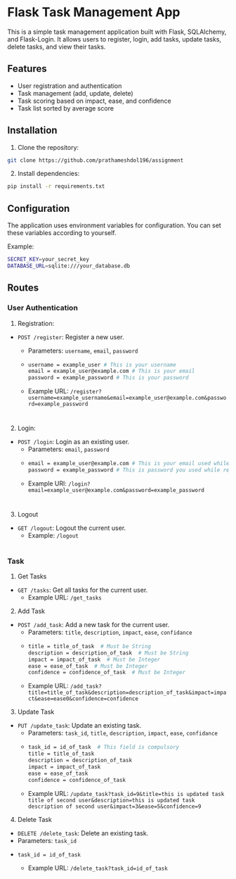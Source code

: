 # Flask Task Management App

This is a simple task management application built with Flask, SQLAlchemy, and Flask-Login. It allows users to register, login, add tasks, update tasks, delete tasks, and view their tasks.

## Features

- User registration and authentication
- Task management (add, update, delete)
- Task scoring based on impact, ease, and confidence
- Task list sorted by average score

## Installation

1. Clone the repository:

```bash
git clone https://github.com/prathameshdol196/assignment
```

2. Install dependencies:

```bash
pip install -r requirements.txt
```

## Configuration

The application uses environment variables for configuration. You can set these variables according to yourself.

Example:

```bash
SECRET_KEY=your_secret_key
DATABASE_URL=sqlite:///your_database.db 
```

## Routes

### User Authentication

1. Registration:
- `POST /register`: Register a new user.

  - Parameters: `username`, `email`, `password`
  - ```bash
    username = example_user # This is your username
    email = example_user@example.com # This is your email
    password = example_password # This is your password
    ```
  - Example URL: `/register?username=example_username&email=example_user@example.com&password=example_password`

#
2. Login:
- `POST /login`: Login as an existing user.
  - Parameters: `email`, `password`
  - ```bash
    email = example_user@example.com # This is your email used while registration
    password = example_password # This is password you used while registration
    ```
  - Example URl: `/login?email=example_user@example.com&password=example_password`
  
#    
3. Logout
- `GET /logout`: Logout the current user.
  - Example: `/logout`


#
### Task 


1. Get Tasks
- `GET /tasks`: Get all tasks for the current user.
  - Example URL: `/get_tasks`
  
2. Add Task
- `POST /add_task`: Add a new task for the current user.
  - Parameters: `title`, `description`, `impact`, `ease`, `confidance`
  - ```bash
    title = title_of_task  # Must be String
    description = description_of_task  # Must be String
    impact = impact_of_task  # Must be Integer
    ease = ease_of_task  # Must be Integer
    confidence = confidence_of_task  # Must be Integer
    ```
  - Example URL: `/add_task?title=title_of_task&description=description_of_task&impact=impact&ease=ease0&confidence=confidence`

3. Update Task
- `PUT /update_task`: Update an existing task.
  - Parameters: `task_id`, `title`, `description`, `impact`, `ease`, `confidance`
  - ```bash
    task_id = id_of_task  # This field is compulsory
    title = title_of_task  
    description = description_of_task 
    impact = impact_of_task  
    ease = ease_of_task  
    confidence = confidence_of_task  
    ```
  - Example URL: `/update_task?task_id=9&title=this is updated task title of second user&description=this is updated task description of second user&impact=3&ease=5&confidence=9`

4. Delete Task
- `DELETE /delete_task`: Delete an existing task.
- Parameters: `task_id`
- ```bash
  task_id = id_of_task
  ```
  - Example URL: `/delete_task?task_id=id_of_task`
